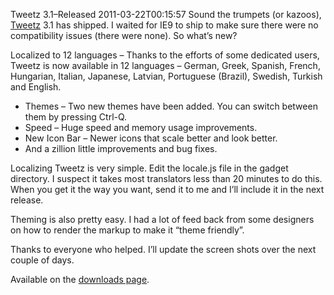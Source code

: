 Tweetz 3.1–Released
2011-03-22T00:15:57
Sound the trumpets (or kazoos), [Tweetz](/tweetz) 3.1 has shipped. I waited for IE9 to ship to make sure there were no compatibility issues (there were none). So what’s new?

Localized to 12 languages – Thanks to the efforts of some dedicated users, Tweetz is now available in 12 languages – German, Greek, Spanish, French, Hungarian, Italian, Japanese, Latvian, Portuguese (Brazil), Swedish, Turkish and English.

  * Themes – Two new themes have been added. You can switch between them by pressing Ctrl-Q. 
  * Speed – Huge speed and memory usage improvements. 
  * New Icon Bar – Newer icons that scale better and look better. 
  * And a zillion little improvements and bug fixes. 

Localizing Tweetz is very simple. Edit the locale.js file in the gadget directory. I suspect it takes most translators less than 20 minutes to do this. When you get it the way you want, send it to me and I’ll include it in the next release.

Theming is also pretty easy. I had a lot of feed back from some designers on how to render the markup to make it “theme friendly”.

Thanks to everyone who helped. I’ll update the screen shots over the next couple of days.

Available on the [downloads page](/downloads).
